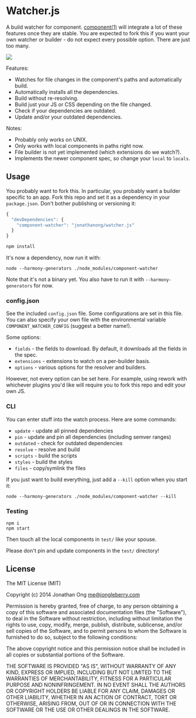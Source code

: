 # Watcher.js

A build watcher for component. [component(1)](https://github.com/component/component) will integrate a lot of these features once they are stable. You are expected to fork this if you want your own watcher or builder - do not expect every possible option.
There are just too many.

![](http://i.imgur.com/YHR3m0F.png)

Features:

- Watches for file changes in the component's paths and automatically build.
- Automatically installs all the dependencies.
- Build without re-resolving.
- Build just your JS or CSS depending on the file changed.
- Check if your dependencies are outdated.
- Update and/or your outdated dependencies.

Notes:

- Probably only works on UNIX.
- Only works with local components in paths right now.
- File builder is not yet implemented (which extensions do we watch?).
- Implements the newer component spec, so change your `local` to `locals`.

## Usage

You probably want to fork this. In particular, you probably want a builder specific to an app. Fork this repo and set it as a dependency in your `package.json`. Don't bother publishing or versioning it:

```js
{
  "devDependencies": {
    "component-watcher": "jonathanong/watcher.js"
  }
}
```

```bash
npm install
```

It's now a dependency, now run it with:

```
node --harmony-generators ./node_modules/component-watcher
```

Note that it's not a binary yet. You also have to run it with `--harmony-generators` for now.

### config.json

See the included `config.json` file. Some configurations are set in this file. You can also specify your own file with the environmental variable `COMPONENT_WATCHER_CONFIG` (suggest a better name!).

Some options:

- `fields` - the fields to download. By default, it downloads all the fields in the spec.
- `extensions` - extensions to watch on a per-builder basis.
- `options` - various options for the resolver and builders.

However, not every option can be set here. For example, using rework with whichever plugins you'd like will require you to fork this repo and edit your own JS.

### CLI

You can enter stuff into the watch process. Here are some commands:

- `update` - update all pinned dependencies
- `pin` - update and pin all dependencies (including semver ranges)
- `outdated` - check for outdated dependencies
- `resolve` - resolve and build
- `scripts` - build the scripts
- `styles` - build the styles
- `files` - copy/symlink the files

If you just want to build everything, just add a `--kill` option when you start it:

```
node --harmony-generators ./node_modules/component-watcher --kill
```

### Testing

```
npm i
npm start
```

Then touch all the local components in `test/` like your spouse.

Please don't pin and update components in the `test/` directory!

## License

The MIT License (MIT)

Copyright (c) 2014 Jonathan Ong me@jongleberry.com

Permission is hereby granted, free of charge, to any person obtaining a copy
of this software and associated documentation files (the "Software"), to deal
in the Software without restriction, including without limitation the rights
to use, copy, modify, merge, publish, distribute, sublicense, and/or sell
copies of the Software, and to permit persons to whom the Software is
furnished to do so, subject to the following conditions:

The above copyright notice and this permission notice shall be included in
all copies or substantial portions of the Software.

THE SOFTWARE IS PROVIDED "AS IS", WITHOUT WARRANTY OF ANY KIND, EXPRESS OR
IMPLIED, INCLUDING BUT NOT LIMITED TO THE WARRANTIES OF MERCHANTABILITY,
FITNESS FOR A PARTICULAR PURPOSE AND NONINFRINGEMENT. IN NO EVENT SHALL THE
AUTHORS OR COPYRIGHT HOLDERS BE LIABLE FOR ANY CLAIM, DAMAGES OR OTHER
LIABILITY, WHETHER IN AN ACTION OF CONTRACT, TORT OR OTHERWISE, ARISING FROM,
OUT OF OR IN CONNECTION WITH THE SOFTWARE OR THE USE OR OTHER DEALINGS IN
THE SOFTWARE.
